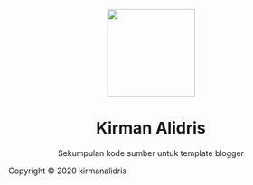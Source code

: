 <p align="center">
  <img width="155" src="https://i.ibb.co/3mwS5pJ/Tak-berjudul26-20200614153015.png">
  <h1 align="center">Kirman Alidris</h1>
  <p align="center">Sekumpulan 
  kode sumber untuk template blogger<p>
<p>Copyright © 2020 kirmanalidris</p>
</p>
